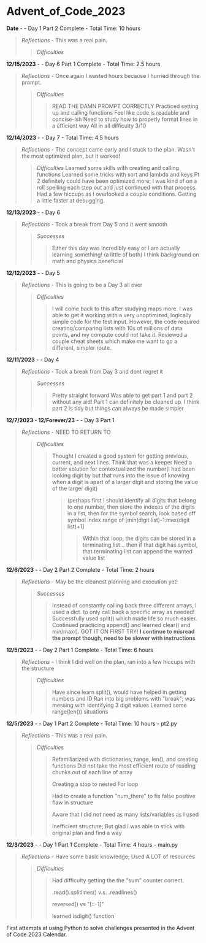 # Advent_of_Code_2023

**Date** -  - Day 1 Part 2 Complete - Total Time: 10 hours  
> *Reflections* - This was a real pain.
> > *Difficulties*

**12/15/2023** -  - Day 6 Part 1 Complete - Total Time: 2.5 hours  
> *Reflections* - Once again I wasted hours because I hurried through the prompt.
> > *Difficulties*
> > > READ THE DAMN PROMPT CORRECTLY
> > > Practiced setting up and calling functions
> > > Feel like code is readable and concise-ish
> > > Need to study how to properly format lines in a efficient way
> > > All in all difficulty 3/10

**12/14/2023** -  - Day 7 - Total Time: 4.5 hours  
> *Reflections* - The concept came early and I stuck to the plan. Wasn't the most optimized plan, but it worked!
> > *Difficulties*
> > Learned some skills with creating and calling functions
> > Learned some tricks with sort and lambda and keys
> > Pt 2 definitely could have been optimized more; I was kind of on a roll spelling each step out and just continued with that process.
> > Had a few hiccups as I overlooked a couple conditions.
> > Getting a little faster at debugging.

**12/13/2023** -  - Day 6
> *Reflections* - Took a break from Day 5 and it went smooth
> > *Successes*
> > >Either this day was incredibly easy or I am actually learning something! (a little of both)
> > >I think background on math and physics beneficial

**12/12/2023** -  - Day 5
> *Reflections* - This is going to be a Day 3 all over
> > *Difficulties*
> > >I will come back to this after studying maps more.
> > >I was able to get it working with a very unoptimized, logically simple code for the test input. However, the code required creating/comparing lists with 10s of millions of data points, and my compute could not take it.
> > >Reviewed a couple cheat sheets which make me want to go a different, simpler route.


**12/11/2023** -  - Day 4
> *Reflections* - Took a break from Day 3 and dont regret it
> > *Successes*
> > >Pretty straight forward
> > >Was able to get part 1 and part 2 without any aid!
> > >Part 1 can definitely be cleaned up. I think part 2 is tidy but things can always be made simpler

**12/7/2023 - 12/Forever/23** -  - Day 3 Part 1 
> *Reflections* - NEED TO RETURN TO
> > *Difficulties*
> > >Thought I created a good system for getting previous, current, and next lines. Think that was a keeper
> > >Need a better solution for contextualized the number(I had been looking digit by but that runs into the issue of knowing when a digit is apart of a larger digit and storing the value of the larger digit)
> > > > (perhaps first I should identify all digits that belong to one number, then store the indexes of the digits in a list, then for the symbol search, look based off symbol index range of [min(digit list)-1:max(digit list)+1]
> > > > > Within that loop, the digits can be stored in a terminating list... then if that digit has symbol, that terminating list can append the wanted value list


**12/6/2023** -  - Day 2 Part 2 Complete - Total Time: 2 hours  
> *Reflections* - May be the cleanest planning and execution yet!
> > *Successes*
> > >Instead of constantly calling back three different arrays, I used a dict. to only call back a specific array as needed!
> > >Successfully used split() which made life  so much easier.
> > >Continued practicing append() and learned clear() and min/max().
> > >GOT IT ON FIRST TRY!
> > >**I continue to misread the prompt though, need to be slower with instructions**

**12/5/2023** -  - Day 2 Part 1 Complete - Total Time: 6 hours  
> *Reflections* - I think I did well on the plan, ran into a few hiccups with the structure
> > *Difficulties*
> > >Have since learn split(), would have helped in getting numbers and ID
> > >Ran into big problems with "break"; was messing with identifying 3 digit values
> > >Learned some range(len()) situations

**12/5/2023** -  - Day 1 Part 2 Complete - Total Time: 10 hours - pt2.py 
> *Reflections* - This was a real pain.
> > *Difficulties*
> > > Refamiliarized with dictionaries, range, len(), and creating functions
> > >Did not take the most efficient route of reading chunks out of each line of array
> > > 
> > > Creating a stop to nested For loop
> > > 
> > > Had to create a function "num_there" to fix false positive flaw in structure
> > > 
> > > Aware that I did not need as many lists/variables as I used
> > > 
> > > Inefficient structure; But glad I was able to stick with original plan and find a way

**12/3/2023** -  - Day 1 Part 1 Complete - Total Time: 4 hours - main.py  
> *Reflections* - Have some basic knowledge; Used A LOT of resources
> > *Difficulties*
> > > Had difficulty getting the the "sum" counter correct.
> > > 
> > > .read().splitlines() v.s. .readlines()
> > > 
> > > reversed() vs "[::-1]"
> > > 
> > > learned isdigit()  function

First attempts at using Python to solve challenges presented in the Advent of Code 2023 Calendar.
